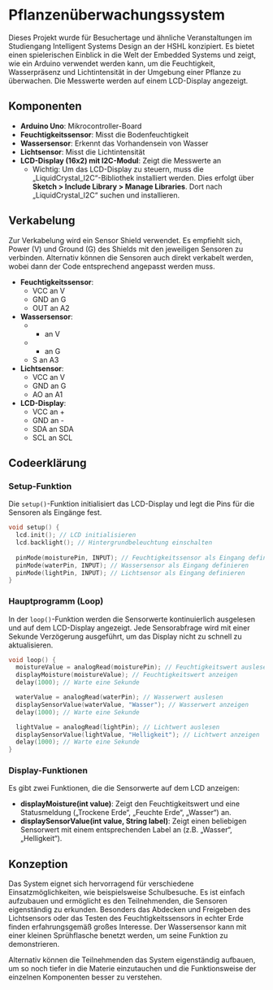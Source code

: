 # Pflanzenüberwachungssystem

Dieses Projekt wurde für Besuchertage und ähnliche Veranstaltungen im Studiengang Intelligent Systems Design an der HSHL konzipiert. Es bietet einen spielerischen Einblick in die Welt der Embedded Systems und zeigt, wie ein Arduino verwendet werden kann, um die Feuchtigkeit, Wasserpräsenz und Lichtintensität in der Umgebung einer Pflanze zu überwachen. Die Messwerte werden auf einem LCD-Display angezeigt.

## Komponenten

- **Arduino Uno**: Mikrocontroller-Board
- **Feuchtigkeitssensor**: Misst die Bodenfeuchtigkeit
- **Wassersensor**: Erkennt das Vorhandensein von Wasser
- **Lichtsensor**: Misst die Lichtintensität
- **LCD-Display (16x2) mit I2C-Modul**: Zeigt die Messwerte an
  - Wichtig: Um das LCD-Display zu steuern, muss die „LiquidCrystal_I2C“-Bibliothek installiert werden. Dies erfolgt über **Sketch > Include Library > Manage Libraries**. Dort nach „LiquidCrystal_I2C“ suchen und installieren.

## Verkabelung

Zur Verkabelung wird ein Sensor Shield verwendet. Es empfiehlt sich, Power (V) und Ground (G) des Shields mit den jeweiligen Sensoren zu verbinden. Alternativ können die Sensoren auch direkt verkabelt werden, wobei dann der Code entsprechend angepasst werden muss.

- **Feuchtigkeitssensor**:
  - VCC an V
  - GND an G
  - OUT an A2
- **Wassersensor**:
  - + an V
  - - an G
  - S an A3
- **Lichtsensor**:
  - VCC an V
  - GND an G
  - AO an A1
- **LCD-Display**:
  - VCC an +
  - GND an -
  - SDA an SDA
  - SCL an SCL

## Codeerklärung

### Setup-Funktion

Die `setup()`-Funktion initialisiert das LCD-Display und legt die Pins für die Sensoren als Eingänge fest.

```cpp
void setup() {
  lcd.init(); // LCD initialisieren
  lcd.backlight(); // Hintergrundbeleuchtung einschalten
  
  pinMode(moisturePin, INPUT); // Feuchtigkeitssensor als Eingang definieren
  pinMode(waterPin, INPUT); // Wassersensor als Eingang definieren
  pinMode(lightPin, INPUT); // Lichtsensor als Eingang definieren
}
```

### Hauptprogramm (Loop)

In der `loop()`-Funktion werden die Sensorwerte kontinuierlich ausgelesen und auf dem LCD-Display angezeigt. Jede Sensorabfrage wird mit einer Sekunde Verzögerung ausgeführt, um das Display nicht zu schnell zu aktualisieren.

```cpp
void loop() {
  moistureValue = analogRead(moisturePin); // Feuchtigkeitswert auslesen
  displayMoisture(moistureValue); // Feuchtigkeitswert anzeigen
  delay(1000); // Warte eine Sekunde

  waterValue = analogRead(waterPin); // Wasserwert auslesen
  displaySensorValue(waterValue, "Wasser"); // Wasserwert anzeigen
  delay(1000); // Warte eine Sekunde

  lightValue = analogRead(lightPin); // Lichtwert auslesen
  displaySensorValue(lightValue, "Helligkeit"); // Lichtwert anzeigen
  delay(1000); // Warte eine Sekunde
}
```

### Display-Funktionen

Es gibt zwei Funktionen, die die Sensorwerte auf dem LCD anzeigen:

- **displayMoisture(int value)**: Zeigt den Feuchtigkeitswert und eine Statusmeldung („Trockene Erde“, „Feuchte Erde“, „Wasser“) an.
- **displaySensorValue(int value, String label)**: Zeigt einen beliebigen Sensorwert mit einem entsprechenden Label an (z.B. „Wasser“, „Helligkeit“).

## Konzeption

Das System eignet sich hervorragend für verschiedene Einsatzmöglichkeiten, wie beispielsweise Schulbesuche. Es ist einfach aufzubauen und ermöglicht es den Teilnehmenden, die Sensoren eigenständig zu erkunden. Besonders das Abdecken und Freigeben des Lichtsensors oder das Testen des Feuchtigkeitssensors in echter Erde finden erfahrungsgemäß großes Interesse. Der Wassersensor kann mit einer kleinen Sprühflasche benetzt werden, um seine Funktion zu demonstrieren.

Alternativ können die Teilnehmenden das System eigenständig aufbauen, um so noch tiefer in die Materie einzutauchen und die Funktionsweise der einzelnen Komponenten besser zu verstehen.
